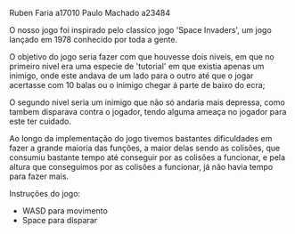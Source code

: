 Ruben Faria a17010 Paulo Machado a23484

O nosso jogo foi inspirado pelo classico jogo 'Space Invaders', um jogo lançado em 1978 conhecido por toda a gente.

O objetivo do jogo seria fazer com que houvesse dois niveis, em que no primeiro nivel era uma especie de 'tutorial' em que existia apenas um inimigo, 
onde este andava de um lado para o outro até que o jogar acertasse com 10 balas ou o inimigo chegar á parte de baixo do ecra;

O segundo nivel seria um inimigo que não só andaria mais depressa, como tambem disparava contra o jogador, tendo alguma ameaça no jogador para este ter cuidado.

Ao longo da implementação do jogo tivemos bastantes dificuldades em fazer a grande maioria das funções, a maior delas sendo as colisões,
que consumiu bastante tempo até conseguir por as colisões a funcionar, e pela altura que conseguimos por as colisões a funcionar, já não havia tempo para fazer mais.


Instruções do jogo:

- WASD para movimento
- Space para disparar

